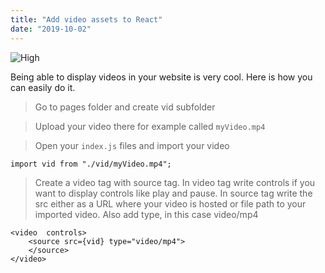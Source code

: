 ```yaml
---
title: "Add video assets to React"
date: "2019-10-02"
---
```


![High](https://i.imgur.com/o8RCUlW.jpg "Photo by Cameron Casey from Pexels")


Being able to display videos in your website is very cool. Here is how you can easily do it.

> Go to pages folder and create vid subfolder

> Upload your video there for example called <code>myVideo.mp4</code>

> Open your <code>index.js</code> files and import your video
```
import vid from "./vid/myVideo.mp4";
```
> Create a video tag with source tag. In video tag write controls if you want to display controls like play and pause. In source tag write the src either as a URL where your video is hosted or file path to your imported video. Also add type, in this case video/mp4
```
<video  controls>
    <source src={vid} type="video/mp4">
    </source>
</video>
```